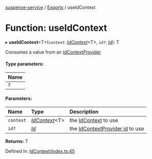 [suspense-service](../README.md) / [Exports](../modules.md) / useIdContext

# Function: useIdContext

▸ **useIdContext**<T\>(`context`: [*IdContext*](../interfaces/idcontext.md)<T\>, `id?`: [*Id*](../types/id.md)): T

Consumes a value from an [IdContextProvider](../types/idcontextprovider.md)

#### Type parameters:

| Name |
| :------ |
| `T` |

#### Parameters:

| Name | Type | Description |
| :------ | :------ | :------ |
| `context` | [*IdContext*](../interfaces/idcontext.md)<T\> | the [IdContext](../interfaces/idcontext.md) to use   |
| `id?` | [*Id*](../types/id.md) | the [IdContextProvider id](../interfaces/idcontextproviderprops.md#id) to use    |

**Returns:** T

Defined in: [IdContext/index.ts:45](https://github.com/patrickroberts/suspense-service/blob/master/src/IdContext/index.ts#L45)
